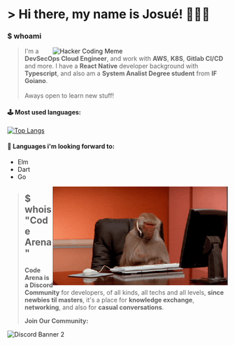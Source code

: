 <h1>> Hi there, my name is Josué! 🙋🏻‍♂️</h1>

<h3>$ whoami</h3>
<img src="https://github.com/JosueCesar/JosueCesar/blob/main/images/hacking.gif" min-width="400px" max-width="400px" width="400px" align="right" alt="Hacker Coding Meme">

>I'm a **DevSecOps Cloud Engineer**, and work with **AWS**, **K8S**, **Gitlab CI/CD** and more. I have a **React Native** developer background with **Typescript**, and also am a **System Analist Degree student** from **IF Goiano**.
><br/><br/>Aways open to learn new stuff!

#### **🕹 Most used languages:**
[![Top Langs](https://github-readme-stats.vercel.app/api/top-langs/?username=JosueCesar&layout=compact)](https://github.com/JosueCesar/github-readme-stats)

#### **🎯 Languages i'm looking forward to:**
* Elm
* Dart
* Go

<img src="https://github.com/JosueCesar/JosueCesar/blob/main/images/monkey-typing.gif" min-width="400px" max-width="400px" width="400px" align="right" alt="monkey typing">  


><h2>$ whois "Code Arena"</h2>
>
>**Code Arena is a Discord Community** for developers, of all kinds, all techs and all levels, **since newbies til masters**, it's a place for **knowledge exchange**, **networking**, and also for **casual conversations**.
>
>**Join Our Community:**
>
![Discord Banner 2](https://discordapp.com/api/guilds/862539409675911208/widget.png?style=banner2)
